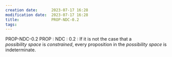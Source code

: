 ```yaml
---
creation date:		2023-07-17 16:28
modification date:	2023-07-17 16:28
title: 				PROP-NDC-0.2
tags: 
---
```


PROP-NDC-0.2
PROP : NDC : 0.2 : If it is not the case that a $possibility\ space$ is $constrained$, every proposition in the $possibility\ space$ is indeterminate.